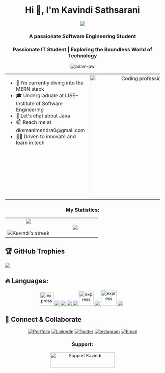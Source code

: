 
<h1 align="center">Hi 👋, I'm Kavindi Sathsarani</h1> 
<p align="center">
  <a href="https://github.com/DenverCoder1/readme-typing-svg"><img src="https://readme-typing-svg.herokuapp.com?font=Time+New+Roman&color=cyan&size=25&center=true&vCenter=true&width=600&height=100&lines=Welcome+To+My+Github+Profile..&hearts;++;I'm+a+Software+Engineering+Student;Love+to+explore+new+technologies..<3"></a>
</p>

<h3 align="center">A passionate Software Engineering Student</h3>

<h3 align="center">Passionate IT Student | Exploring the Boundless World of Technology</h3> 

<p align="center"><img src="https://komarev.com/ghpvc/?username=kavindisathsarani&label=Profile%20views&color=0e75b6&style=flat"
    alt="adam-pw" /> 
  </p>

<table align="center">
  <tr border="none">
    <td width="50%" align="left" style="vertical-align: top;">
      <ul>
        <li>🌱 I’m currently diving into the MERN stack</li>
        <li>🎓 Undergraduate at IJSE-Institute of Software Engineering</li>
        <li>💬 Let's chat about Java</li>
        <li>📫 Reach me at dksmanimendra0@gmail.com</li>
        <li>👩‍💻 Driven to innovate and learn in tech</li>
      </ul>
    </td>
    <td width="50%" align="center">
      <img align="center" alt="Coding professional woman" width="400" src="https://media.giphy.com/media/L1R1tvI9svkIWwpVYr/giphy.gif">
    </td>
  </tr>
</table>

<h3 align="center">My Statistics:</h3>
<p align="center">
  <table align="center">
    <tr border="none">
      <td width="50%" align="center">
        <img align="center" src="https://github-readme-stats.vercel.app/api?username=kavindisathsarani&theme=radical&show_icons=true&count_private=true" /> 
        <br><br>
        <img title="🔥 Get streak stats for your profile at git.io/streak-stats" alt="Kavindi's streak" src="https://github-readme-streak-stats.herokuapp.com/?user=kavindisathsarani&theme=radical&hide_border=false" />
      </td>
      <td width="50%" align="center">
        <img align="center" src="https://github-readme-stats.anuraghazra1.vercel.app/api/top-langs/?username=kavindisathsarani&theme=radical&hide_border=false&no-bg=true&no-frame=true&langs_count=10"/>
      </td>
    </tr>
  </table>
</p>

## 🏆 GitHub Trophies
![](https://github-profile-trophy.vercel.app/?username=kavindisathsarani&theme=onedark&no-frame=true&no-bg=false&margin-w=4)

## 🔥 Languages:

<p align="center"> 
    <a href="https://www.cprogramming.com/" target="_blank"> <img src="https://img.icons8.com/color/452/c-programming.png" alt="express" width="44" height="44"/> </a>
    <a href="https://www.java.com" target="_blank"> <img src="https://img.icons8.com/color/48/000000/java-coffee-cup-logo.png"/ > </a>
    <a href="https://developer.mozilla.org/en-US/docs/Web/JavaScript" target="_blank"> <img src="https://img.icons8.com/color/48/000000/javascript.png"/> </a> 
    <a href="https://www.w3.org/html/" target="_blank"> <img src="https://img.icons8.com/color/48/000000/html-5.png"/> </a> 
    <a href="https://www.w3schools.com/css/" target="_blank"> <img src="https://img.icons8.com/color/48/000000/css3.png"/> </a> 
    <a href="https://www.php.net/" target="_blank"> <img src="https://www.kindpng.com/picc/m/11-118738_php-logo-png-circle-transparent-png.png" alt="express" width="48" height="48"/> </a>
    <a href="https://www.python.org" target="_blank"> <img src="https://img.icons8.com/color/48/000000/python.png"/> </a> 
    <a href="https://isocpp.org/" target="_blank"> <img src="https://encrypted-tbn0.gstatic.com/images?q=tbn:ANd9GcT2KysS-Fj-RgPNEg0XK_6GJINJS-mf8f6zSxcZID9U7xsVTZPkPVtAqfY5E3kd0nTJnb0&usqp=CAU" alt="express" width="51" height="51" /> </a> 
    <a style="padding-right:8;" href="https://www.mysql.com/" target="_blank"> <img src="https://img.icons8.com/fluent/50/000000/mysql-logo.png"/> </a>  
</p>

## 🤝 Connect & Collaborate

<div align="center">

[![Portfolio](https://img.shields.io/badge/Portfolio-12100E?style=for-the-badge&logo=google-chrome&logoColor=white)](https://portfolio-c4c73.web.app/)
[![LinkedIn](https://img.shields.io/badge/LinkedIn-0077B5?style=for-the-badge&logo=linkedin&logoColor=white)](https://www.linkedin.com/in/kavindi-sathsarani-manimendra-87387a28b/)
[![Twitter](https://img.shields.io/badge/Twitter-1DA1F2?style=for-the-badge&logo=twitter&logoColor=white)](https://x.com/kavindisathsarani)
[![Instagram](https://img.shields.io/badge/Instagram-E4405F?style=for-the-badge&logo=instagram&logoColor=white)](https://www.instagram.com/kavindisathsarani/)
[![Email](https://img.shields.io/badge/Email-D14836?style=for-the-badge&logo=gmail&logoColor=white)](mailto:dksmanimendra0@gmail.com)

</div>

<h3 align="center">Support:</h3>
<p align="center">
  <a href="https://www.buymeacoffee.com/kavindisathsarani"> 
    <img align="center" src="https://cdn.buymeacoffee.com/buttons/v2/default-yellow.png" height="50" width="210" alt="Support Kavindi" />
  </a>
</p>
